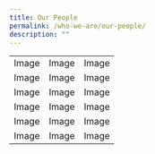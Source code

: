 ```yaml
---
title: Our People
permalink: /who-we-are/our-people/
description: ""
---
```

| | |  |
| -------- | -------- | -------- |
| Image    | Image     | Image    |
| Image      | Image      | Image    |
| Image    | Image     | Image    |
| Image      | Image      | Image    |
| Image    | Image     | Image    |
| Image      | Image      | Image    |